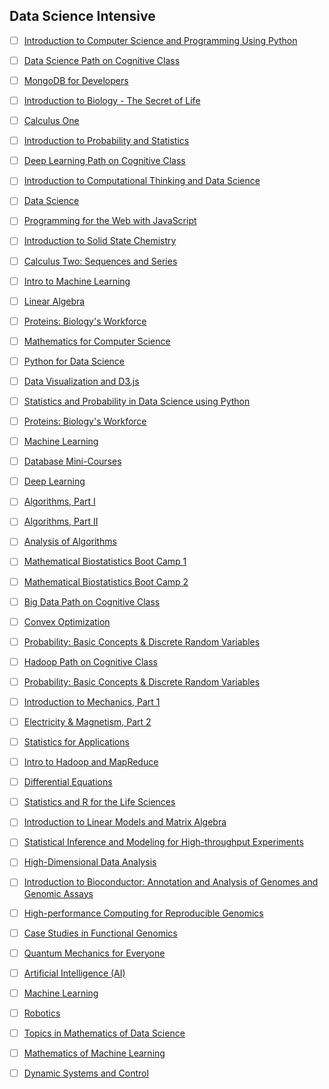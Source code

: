 ## Data Science Intensive
- [ ] [Introduction to Computer Science and Programming Using Python](https://www.edx.org/course/introduction-computer-science-mitx-6-00-1x-11)

- [ ] [Data Science Path on Cognitive Class](https://cognitiveclass.ai/learn/data-science/)

- [ ] [MongoDB for Developers](https://university.mongodb.com/courses/M101P/about)

- [ ] [Introduction to Biology - The Secret of Life](https://www.edx.org/course/introduction-biology-secret-life-mitx-7-00x-6)

- [ ] [Calculus One](https://www.coursera.org/learn/calculus1)

- [ ] [Introduction to Probability and Statistics](https://ocw.mit.edu/courses/mathematics/18-05-introduction-to-probability-and-statistics-spring-2014/index.htm)

- [ ] [Deep Learning Path on Cognitive Class](https://cognitiveclass.ai/learn/deep-learning/)

- [ ] [Introduction to Computational Thinking and Data Science](https://www.edx.org/course/introduction-computational-thinking-data-mitx-6-00-2x-6)

- [ ] [Data Science](http://cs109.github.io/2015/)

- [ ] [Programming for the Web with JavaScript](https://www.edx.org/course/programming-web-javascript-pennx-sd4x)

- [ ] [Introduction to Solid State Chemistry](https://ocw.mit.edu/courses/materials-science-and-engineering/3-091sc-introduction-to-solid-state-chemistry-fall-2010/index.htm)

- [ ] [Calculus Two: Sequences and Series](https://www.coursera.org/learn/advanced-calculus)

- [ ] [Intro to Machine Learning](https://www.udacity.com/course/intro-to-machine-learning--ud120)

- [ ] [Linear Algebra](https://ocw.mit.edu/courses/mathematics/18-06sc-linear-algebra-fall-2011/)

- [ ] [Proteins: Biology's Workforce](https://www.edx.org/course/proteins-biologys-workforce-ricex-bioc300-1x-2)

- [ ] [Mathematics for Computer Science](https://ocw.mit.edu/courses/electrical-engineering-and-computer-science/6-042j-mathematics-for-computer-science-spring-2015/index.htm)

- [ ] [Python for Data Science](https://www.edx.org/course/python-data-science-uc-san-diegox-dse200x)

- [ ] [Data Visualization and D3.js](https://www.udacity.com/course/data-visualization-and-d3js--ud507)

- [ ] [Statistics and Probability in Data Science using Python](https://www.edx.org/course/statistics-probability-data-science-uc-san-diegox-dse210x)

- [ ] [Proteins: Biology's Workforce](https://www.edx.org/course/proteins-biologys-workforce-ricex-bioc300-1x-2)

- [ ] [Machine Learning](https://www.coursera.org/learn/machine-learning)

- [ ] [Database Mini-Courses](https://lagunita.stanford.edu/courses/DB/2014/SelfPaced/about)

- [ ] [Deep Learning](https://www.udacity.com/course/deep-learning--ud730)

- [ ] [Algorithms, Part I](https://www.coursera.org/learn/algorithms-part1)

- [ ] [Algorithms, Part II](https://www.coursera.org/learn/algorithms-part2)

- [ ] [Analysis of Algorithms](https://www.coursera.org/learn/analysis-of-algorithms)

- [ ] [Mathematical Biostatistics Boot Camp 1](https://www.coursera.org/learn/biostatistics)

- [ ] [Mathematical Biostatistics Boot Camp 2](https://www.coursera.org/learn/biostatistics-2)

- [ ] [Big Data Path on Cognitive Class](https://cognitiveclass.ai/learn/big-data/)

- [ ] [Convex Optimization](https://lagunita.stanford.edu/courses/Engineering/CVX101/Winter2014/about)

- [ ] [Probability: Basic Concepts & Discrete Random Variables](https://www.edx.org/course/probability-basic-concepts-discrete-purduex-416-1x-1)

- [ ] [Hadoop Path on Cognitive Class](https://cognitiveclass.ai/learn/hadoop/)

- [ ] [Probability: Basic Concepts & Discrete Random Variables](https://www.edx.org/course/probability-basic-concepts-discrete-purduex-416-1x-1)

- [ ] [Introduction to Mechanics, Part 1](https://www.edx.org/course/introduction-mechanics-part-1-ricex-phys-101-1x)

- [ ] [Electricity & Magnetism, Part 2](https://www.edx.org/course/electricity-magnetism-part-2-ricex-phys102-2x-0)

- [ ] [Statistics for Applications](https://ocw.mit.edu/courses/mathematics/18-650-statistics-for-applications-fall-2016/index.htm)

- [ ] [Intro to Hadoop and MapReduce](https://www.udacity.com/course/intro-to-hadoop-and-mapreduce--ud617)

- [ ] [Differential Equations](https://ocw.mit.edu/courses/mathematics/18-03sc-differential-equations-fall-2011/)

- [ ] [Statistics and R for the Life Sciences](https://www.edx.org/course/statistics-r-harvardx-ph525-1x-0)

- [ ] [Introduction to Linear Models and Matrix Algebra](https://www.edx.org/course/introduction-linear-models-matrix-harvardx-ph525-2x-1)

- [ ] [Statistical Inference and Modeling for High-throughput Experiments](https://www.edx.org/course/statistical-inference-modeling-high-harvardx-ph525-3x-0)

- [ ] [High-Dimensional Data Analysis](https://www.edx.org/course/high-dimensional-data-analysis-harvardx-ph525-4x-0)

- [ ] [Introduction to Bioconductor: Annotation and Analysis of Genomes and Genomic Assays](https://www.edx.org/course/introduction-bioconductor-annotation-harvardx-ph525-5x-0)

- [ ] [High-performance Computing for Reproducible Genomics](https://www.edx.org/course/high-performance-computing-reproducible-harvardx-ph525-6x-0)

- [ ] [Case Studies in Functional Genomics](https://www.edx.org/course/case-studies-functional-genomics-harvardx-ph525-7x-0)

- [ ] [Quantum Mechanics for Everyone](https://www.edx.org/course/quantum-mechanics-everyone-georgetownx-phyx-008-01x)

- [ ] [Artificial Intelligence (AI)](https://www.edx.org/course/artificial-intelligence-ai-columbiax-csmm-101x-1)

- [ ] [Machine Learning](https://www.edx.org/course/machine-learning-columbiax-csmm-102x-1)

- [ ] [Robotics](https://www.edx.org/course/robotics-columbiax-csmm-103x-0)

- [ ] [Topics in Mathematics of Data Science](https://ocw.mit.edu/courses/mathematics/18-s096-topics-in-mathematics-of-data-science-fall-2015/index.htm)

- [ ] [Mathematics of Machine Learning](https://ocw.mit.edu/courses/mathematics/18-657-mathematics-of-machine-learning-fall-2015/index.htm)

- [ ] [Dynamic Systems and Control](https://ocw.mit.edu/courses/electrical-engineering-and-computer-science/6-241j-dynamic-systems-and-control-spring-2011/index.htm) 
